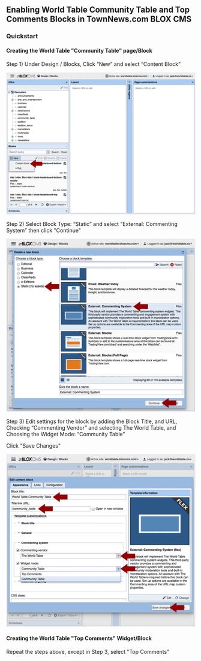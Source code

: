 ## Enabling World Table Community Table and Top Comments Blocks in TownNews.com BLOX CMS

### Quickstart

#### Creating the World Table "Community Table" page/Block

Step 1) Under Design / Blocks, Click “New” and select “Content Block”

![Step 1](/app/images/docs/TC-CTstep1.png)

Step 2) Select Block Type: “Static” and select “External: Commenting System” then click "Continue"

![Step 2](/app/images/docs/TC-CTstep2.png)

Step 3) Edit settings for the block by adding the Block Title, and URL, Checking “Commenting Vendor” and selecting The World Table, and Choosing the Widget Mode: “Community Table”

Click "Save Changes"

![Step 3](/app/images/docs/TC-CTstep3.png)

#### Creating the World Table "Top Comments" Widget/Block

Repeat the steps above, except in Step 3, select "Top Comments"
